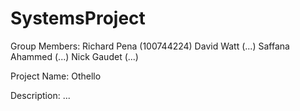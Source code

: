 # SystemsProject

Group Members: 
Richard Pena (100744224)
David Watt (...)
Saffana Ahammed  (...)
Nick Gaudet (...)

Project Name: Othello

Description: ...
